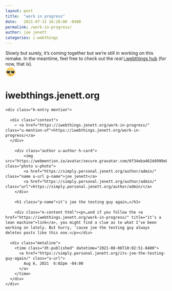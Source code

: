 ```yaml
---
layout: post
title:  "work in progress"
date:   2021-07-31 16:28:00 -0400
permalink: /work-in-progress/
author: joe jenett
categories: i-webthings
---
```

Slowly but surely, it’s coming together but we’re still in working on this remake. In the meantime, feel free to check out the _real_ <a title="i.webthings hub" href="https://hub.iwebthings.com/">i.webthings hub</a> (for now, that is).  
<img src="/images/newguy.png" width="32" alt="" />
 <h1 class="p-name">iwebthings.jenett.org</h1>


    <div class="h-entry mention">

      <div class="context">
        ↩ <a href="https://iwebthings.jenett.org/work-in-progress/" class="u-mention-of">https://iwebthings.jenett.org/work-in-progress/</a>
      </div>

        <div class="author u-author h-card">
            <img src="https://webmention.io/avatar/secure.gravatar.com/6f34eba462d4999eb36312844efb2aac09597d5e243e27d5e37563170a19c62e.png" class="photo u-photo">
            <a href="https://simply.personal.jenett.org/author/admin/" class="name u-url p-name">joe jenett</a>
            <a href="https://simply.personal.jenett.org/author/admin/" class="url">https://simply.personal.jenett.org/author/admin/</a>
        </div>

        <h1 class="p-name">it’s joe the testing guy again…</h1>

        <div class="e-content html"><p>…and if you follow the <a href="https://iwebthings.jenett.org/work-in-progress/" title="it’s a lean machine">link</a>, you might find a clue as to what I’ve been working on lately. But hurry, ’cause joe the testing guy always deletes posts like this one.</p></div>

      <div class="metaline">
        <time class="dt-published" datetime="2021-08-06T18:02:51-0400">
          <a href="https://simply.personal.jenett.org/its-joe-the-testing-guy-again/" class="u-url">
            Aug 6, 2021  6:02pm -04:00
          </a>
        </time>
      </div>
    </div>
